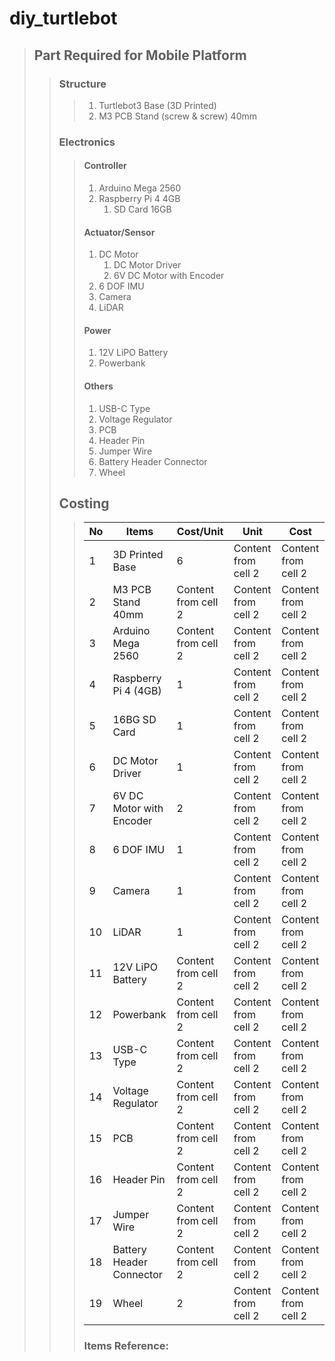 # diy_turtlebot

> ## Part Required for Mobile Platform
>> ### Structure
>>> 1. Turtlebot3 Base (3D Printed)
>>> 2. M3 PCB Stand (screw & screw) 40mm
>> ### Electronics
>>> #### Controller
>>> 1. Arduino Mega 2560
>>> 2. Raspberry Pi 4 4GB
>>> 	1. SD Card 16GB
>>> #### Actuator/Sensor
>>> 1. DC Motor
>>> 	1. DC Motor Driver
>>> 	2. 6V DC Motor with Encoder
>>> 2. 6 DOF IMU
>>> 3. Camera
>>> 4. LiDAR
>>> #### Power
>>> 1. 12V LiPO Battery
>>> 2. Powerbank
>>> #### Others
>>> 1. USB-C Type
>>> 2. Voltage Regulator
>>> 3. PCB
>>> 4. Header Pin
>>> 5. Jumper Wire
>>> 6. Battery Header Connector
>>> 7. Wheel
>> ## Costing
>>> No | Items | Cost/Unit | Unit | Cost
>>> ------------ | ------------- | ------------- | ------------- | -------------
>>> 1 | 3D Printed Base | 6 | Content from cell 2 | Content from cell 2
>>> 2 | M3 PCB Stand 40mm | Content from cell 2 | Content from cell 2 | Content from cell 2
>>> 3 | Arduino Mega 2560 | Content from cell 2 | Content from cell 2 | Content from cell 2
>>> 4 | Raspberry Pi 4 (4GB) | 1 | Content from cell 2 | Content from cell 2
>>> 5 | 16BG SD Card | 1 | Content from cell 2 | Content from cell 2
>>> 6 | DC Motor Driver | 1 | Content from cell 2 | Content from cell 2
>>> 7 | 6V DC Motor with Encoder | 2 | Content from cell 2 | Content from cell 2
>>> 8 | 6 DOF IMU | 1 | Content from cell 2 | Content from cell 2
>>> 9 | Camera | 1 | Content from cell 2 | Content from cell 2
>>> 10 | LiDAR | 1 | Content from cell 2 | Content from cell 2
>>> 11 | 12V LiPO Battery | Content from cell 2 | Content from cell 2 | Content from cell 2
>>> 12 | Powerbank | Content from cell 2 | Content from cell 2 | Content from cell 2
>>> 13 | USB-C Type | Content from cell 2 | Content from cell 2 | Content from cell 2
>>> 14 | Voltage Regulator | Content from cell 2 | Content from cell 2 | Content from cell 2
>>> 15 | PCB | Content from cell 2 | Content from cell 2 | Content from cell 2
>>> 16 | Header Pin | Content from cell 2 | Content from cell 2 | Content from cell 2
>>> 17 | Jumper Wire | Content from cell 2 | Content from cell 2 | Content from cell 2
>>> 18 | Battery Header Connector | Content from cell 2 | Content from cell 2 | Content from cell 2
>>> 19 | Wheel | 2 | Content from cell 2 | Content from cell 2
>>> ### Items Reference:

